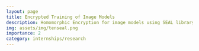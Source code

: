 ```yaml
---
layout: page
title: Encrypted Training of Image Models
description: Homomorphic Encryption for image models using SEAL library
img: assets/img/tenseal.png
importance: 2
category: internships/research
---
```

